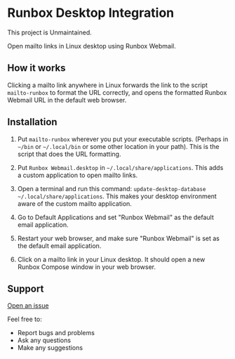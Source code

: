 # Runbox Desktop Integration

This project is Unmaintained.

Open mailto links in Linux desktop using Runbox Webmail.

## How it works

Clicking a mailto link anywhere in Linux forwards the link to the script `mailto-runbox` to format the URL correctly, and opens the formatted Runbox Webmail URL in the default web browser.

## Installation

1. Put `mailto-runbox` wherever you put your executable scripts. (Perhaps in `~/bin` or `~/.local/bin` or some other location in your path). This is the script that does the URL formatting.

2. Put `Runbox Webmail.desktop` in `~/.local/share/applications`. This adds a custom application to open mailto links.

3. Open a terminal and run this command: `update-desktop-database ~/.local/share/applications`. This makes your desktop environment aware of the custom mailto application.

4. Go to Default Applications and set "Runbox Webmail" as the default email application.

5. Restart your web browser, and make sure "Runbox Webmail" is set as the default email application.

6. Click on a mailto link in your Linux desktop. It should open a new Runbox Compose window in your web browser.

## Support

[Open an issue](https://github.com/RunboxScripts/RunboxDesktopIntegration/issues)

Feel free to:

* Report bugs and problems
* Ask any questions
* Make any suggestions
